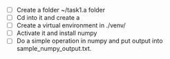 - [ ] Create a folder ~/task1.a folder
- [ ] Cd into it and create a
- [ ] Create a virtual environment in ./venv/
- [ ] Activate it and install numpy
- [ ] Do a simple operation in numpy and put output into sample_numpy_output.txt.